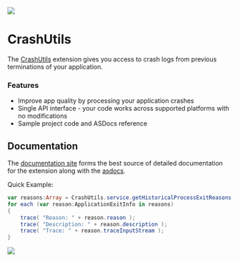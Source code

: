 ![](images/hero.png)

# CrashUtils

The [CrashUtils](https://airnativeextensions.com/extension/com.distriqt.CrashUtils) extension gives you access to crash logs from previous terminations of your application.


### Features

- Improve app quality by processing your application crashes
- Single API interface - your code works across supported platforms with no modifications
- Sample project code and ASDocs reference



## Documentation

The [documentation site](https://docs.airnativeextensions.com/docs/crashutils) forms the best source of detailed documentation for the extension along with the [asdocs](https://docs.airnativeextensions.com/asdocs/crashutils). 

Quick Example: 

```actionscript title="AIR"
var reasons:Array = CrashUtils.service.getHistoricalProcessExitReasons();
for each (var reason:ApplicationExitInfo in reasons)
{
    trace( "Reason: " + reason.reason );
    trace( "Description: " + reason.description );
    trace( "Trace: " + reason.traceInputStream );
}
```

![](images/promo.png)
